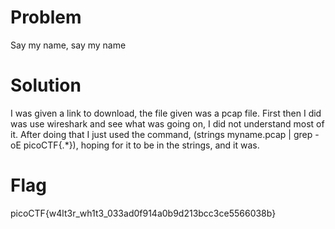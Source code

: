 # Problem
Say my name, say my name

# Solution
I was given a link to download, the file given was a pcap file. First then I did was use wireshark and see what was going on, I did not understand most of it. After doing that I just used the command,
(strings myname.pcap | grep -oE picoCTF{.*}), hoping for it to be in the strings, and it was. 

# Flag
picoCTF{w4lt3r_wh1t3_033ad0f914a0b9d213bcc3ce5566038b}

